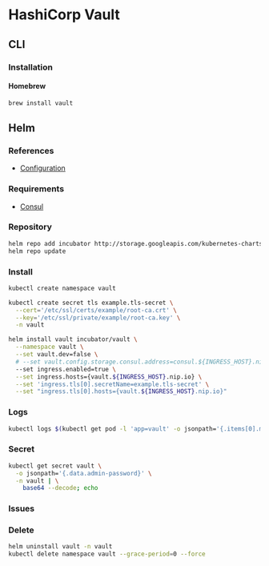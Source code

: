 # HashiCorp Vault

<!--
https://app.pluralsight.com/library/courses/getting-started-hashicorp-vault/table-of-contents
https://app.pluralsight.com/library/courses/managing-hashicorp-vault/table-of-contents
-->

## CLI

### Installation

#### Homebrew

```sh
brew install vault
```

## Helm

### References

- [Configuration](https://github.com/helm/charts/tree/master/incubator/vault#configuration)

### Requirements

- [Consul](/consul.md)

### Repository

```sh
helm repo add incubator http://storage.googleapis.com/kubernetes-charts-incubator
helm repo update
```

### Install

```sh
kubectl create namespace vault
```

```sh
kubectl create secret tls example.tls-secret \
  --cert='/etc/ssl/certs/example/root-ca.crt' \
  --key='/etc/ssl/private/example/root-ca.key' \
  -n vault
```

```sh
helm install vault incubator/vault \
  --namespace vault \
  --set vault.dev=false \
  # --set vault.config.storage.consul.address=consul.${INGRESS_HOST}.nip.io \
  --set ingress.enabled=true \
  --set ingress.hosts={vault.${INGRESS_HOST}.nip.io} \
  --set 'ingress.tls[0].secretName=example.tls-secret' \
  --set "ingress.tls[0].hosts={vault.${INGRESS_HOST}.nip.io}"
```

### Logs

```sh
kubectl logs $(kubectl get pod -l 'app=vault' -o jsonpath='{.items[0].metadata.name}' -n vault) -n vault -f
```

### Secret

```sh
kubectl get secret vault \
  -o jsonpath='{.data.admin-password}' \
  -n vault | \
    base64 --decode; echo
```

### Issues

<!-- #### Server Misbehaving

```log
2019-09-05T12:21:15.421Z [WARN]  storage migration check error: error="Get http://consul.example.com/v1/kv/vault/core/migration: dial tcp: lookup consul.example.com on 10.96.0.10:53: server misbehaving"
```

```sh
minikube ssh -- sudo cat /etc/hosts
```

```sh
minikube ssh -- 'sudo /usr/bin/sh -c "echo -e \"127.0.0.1\tconsul.example.com\" >> /etc/hosts"'
``` -->

### Delete

```sh
helm uninstall vault -n vault
kubectl delete namespace vault --grace-period=0 --force
```
